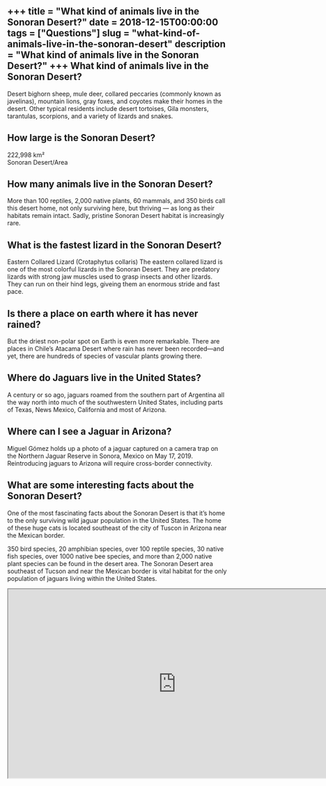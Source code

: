 +++
title = "What kind of animals live in the Sonoran Desert?"
date = 2018-12-15T00:00:00
tags = ["Questions"]
slug = "what-kind-of-animals-live-in-the-sonoran-desert"
description = "What kind of animals live in the Sonoran Desert?"
+++
What kind of animals live in the Sonoran Desert?
------------------------------------------------

Desert bighorn sheep, mule deer, collared peccaries (commonly known as javelinas), mountain lions, gray foxes, and coyotes make their homes in the desert. Other typical residents include desert tortoises, Gila monsters, tarantulas, scorpions, and a variety of lizards and snakes.

How large is the Sonoran Desert?
--------------------------------

222,998 km²  
Sonoran Desert/Area

How many animals live in the Sonoran Desert?
--------------------------------------------

More than 100 reptiles, 2,000 native plants, 60 mammals, and 350 birds call this desert home, not only surviving here, but thriving — as long as their habitats remain intact. Sadly, pristine Sonoran Desert habitat is increasingly rare.

What is the fastest lizard in the Sonoran Desert?
-------------------------------------------------

Eastern Collared Lizard (Crotaphytus collaris) The eastern collared lizard is one of the most colorful lizards in the Sonoran Desert. They are predatory lizards with strong jaw muscles used to grasp insects and other lizards. They can run on their hind legs, giveing them an enormous stride and fast pace.

Is there a place on earth where it has never rained?
----------------------------------------------------

But the driest non-polar spot on Earth is even more remarkable. There are places in Chile’s Atacama Desert where rain has never been recorded—and yet, there are hundreds of species of vascular plants growing there.

Where do Jaguars live in the United States?
-------------------------------------------

A century or so ago, jaguars roamed from the southern part of Argentina all the way north into much of the southwestern United States, including parts of Texas, News Mexico, California and most of Arizona.

Where can I see a Jaguar in Arizona?
------------------------------------

Miguel Gómez holds up a photo of a jaguar captured on a camera trap on the Northern Jaguar Reserve in Sonora, Mexico on May 17, 2019. Reintroducing jaguars to Arizona will require cross-border connectivity.

What are some interesting facts about the Sonoran Desert?
---------------------------------------------------------

One of the most fascinating facts about the Sonoran Desert is that it’s home to the only surviving wild jaguar population in the United States. The home of these huge cats is located southeast of the city of Tuscon in Arizona near the Mexican border.

350 bird species, 20 amphibian species, over 100 reptile species, 30 native fish species, over 1000 native bee species, and more than 2,000 native plant species can be found in the desert area. The Sonoran Desert area southeast of Tucson and near the Mexican border is vital habitat for the only population of jaguars living within the United States.

<iframe allow="accelerometer; autoplay; clipboard-write; encrypted-media; gyroscope; picture-in-picture" allowfullscreen="" class="__youtube_prefs__  epyt-is-override  no-lazyload" data-no-lazy="1" data-origheight="433" data-origwidth="770" data-skipgform_ajax_framebjll="" height="433" id="_ytid_92024" loading="lazy" src="https://www.youtube.com/embed/3yDoFJx0P3w?enablejsapi=1&autoplay=0&cc_load_policy=0&cc_lang_pref=&iv_load_policy=1&loop=0&modestbranding=0&rel=1&fs=1&playsinline=0&autohide=2&theme=dark&color=red&controls=1&" title="YouTube player" width="770"></iframe>